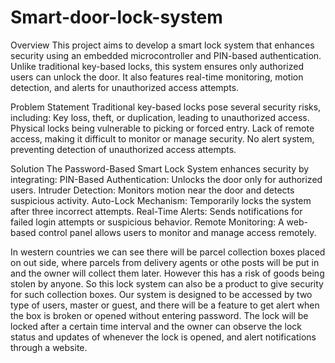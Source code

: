 # Smart-door-lock-system

Overview
This project aims to develop a smart lock system that enhances security using an embedded microcontroller and PIN-based authentication. Unlike traditional key-based locks, this system ensures only authorized users can unlock the door. It also features real-time monitoring, motion detection, and alerts for unauthorized access attempts.

Problem Statement
Traditional key-based locks pose several security risks, including:
  Key loss, theft, or duplication, leading to unauthorized access.
  Physical locks being vulnerable to picking or forced entry.
  Lack of remote access, making it difficult to monitor or manage security.
  No alert system, preventing detection of unauthorized access attempts.
  
Solution
The Password-Based Smart Lock System enhances security by integrating:
  PIN-Based Authentication: Unlocks the door only for authorized users.
  Intruder Detection: Monitors motion near the door and detects suspicious activity.
  Auto-Lock Mechanism: Temporarily locks the system after three incorrect attempts.
  Real-Time Alerts: Sends notifications for failed login attempts or suspicious behavior.
  Remote Monitoring: A web-based control panel allows users to monitor and manage access remotely.

In western countries we can see there will be parcel collection boxes placed on out side, where parcels from delivery agents or othe posts will be put in and the owner will collect them later. However this has a risk of goods being stolen by anyone. So this lock system can also be a product to give security for such collection boxes. Our system is designed to be accessed by two type of users, master or guest, and there will be a feature to get alert when the box is broken or opened without entering password.
The lock will be locked after a certain time interval and the owner can observe the lock status and updates of whenever the lock is opened, and alert notifications through a website.
